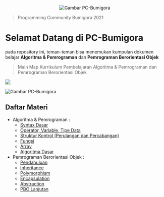 <p align="center">
  <img src="https://avatars.githubusercontent.com/u/92533942?v=4" alt="Gambar PC-Bumigora"/>
</p>

> Programming Community Bumigora 2021

# Selamat Datang di PC-Bumigora
pada repository ini, teman-teman bisa menemukan kumpulan dokumen belajar **Algoritma & Pemrograman** dan **Pemrograman Berorientasi Objek**


> Main Map Kurrikulum Pembelajaran Algoritma
> & Pemrograman dan Pemrograman Berorientasi Objek

[![](https://img.shields.io/badge/-Main%20Map%20-0a0a0a.svg?style=flat&colorA=0a0a0a)](https://i.ibb.co/R9J2MGH/Curriculum-Development-2x.png)

![Gambar PC-Bumigora](https://i.ibb.co/R9J2MGH/Curriculum-Development-2x.png)

## Daftar Materi

- Algoritma & Pemrograman :
  - [Syntax Dasar](https://www.petanikode.com/java-sintaks/)
  - [Operator, Variable, Tipe Data](https://github.com/pc-bumigora/document/blob/main/Algoritma%20%26%20Pemrograman/Materi%20Operator%2C%20Variable%2C%20Tipe%20Data.pdf)
  - [Struktur Kontrol (Perulangan dan Percabangan)](http://github.com)
  - [Fungsi](http://github.com)
  - [Array](http://github.com)
  - [Algoritma Dasar](http://github.com) 
- Pemrograman Berorientasi Objek :
  - [Pendahuluan](https://www.petanikode.com/java-oop/)
  - [Inheritance](https://github.com/pc-bumigora/document/blob/main/Pemrograman%20Berorientasi%20Objek/Materi%20Inheritance.pdf)
  - [Polymorphism](https://github.com/pc-bumigora/document/blob/main/Pemrograman%20Berorientasi%20Objek/Materi%20Polimorfisme.pdf)
  - [Encapsulation](https://github.com/pc-bumigora/document/blob/main/Pemrograman%20Berorientasi%20Objek/Materi%20Enkapsulasi.pdf)
  - [Abstraction](https://github.com/pc-bumigora/document/blob/main/Pemrograman%20Berorientasi%20Objek/Materi%20Abstraction.pdf)
  - [PBO Lanjutan](https://www.digitalocean.com/community/conceptual_articles/s-o-l-i-d-the-first-five-principles-of-object-oriented-design)
  